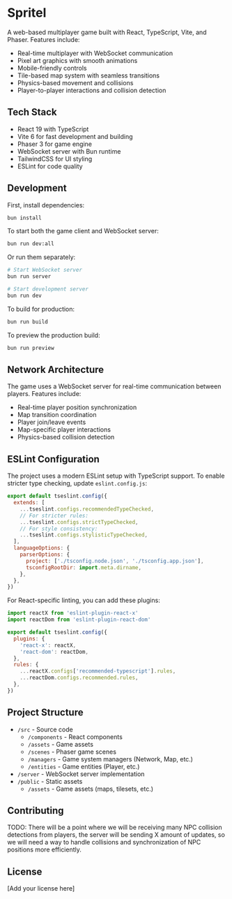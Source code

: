 # Spritel

A web-based multiplayer game built with React, TypeScript, Vite, and Phaser. Features include:

- Real-time multiplayer with WebSocket communication
- Pixel art graphics with smooth animations
- Mobile-friendly controls
- Tile-based map system with seamless transitions
- Physics-based movement and collisions
- Player-to-player interactions and collision detection

## Tech Stack

- React 19 with TypeScript
- Vite 6 for fast development and building
- Phaser 3 for game engine
- WebSocket server with Bun runtime
- TailwindCSS for UI styling
- ESLint for code quality

## Development

First, install dependencies:

```bash
bun install
```

To start both the game client and WebSocket server:

```bash
bun run dev:all
```

Or run them separately:

```bash
# Start WebSocket server
bun run server

# Start development server
bun run dev
```

To build for production:

```bash
bun run build
```

To preview the production build:

```bash
bun run preview
```

## Network Architecture

The game uses a WebSocket server for real-time communication between players. Features include:

- Real-time player position synchronization
- Map transition coordination
- Player join/leave events
- Map-specific player interactions
- Physics-based collision detection

## ESLint Configuration

The project uses a modern ESLint setup with TypeScript support. To enable stricter type checking, update `eslint.config.js`:

```js
export default tseslint.config({
  extends: [
    ...tseslint.configs.recommendedTypeChecked,
    // For stricter rules:
    ...tseslint.configs.strictTypeChecked,
    // For style consistency:
    ...tseslint.configs.stylisticTypeChecked,
  ],
  languageOptions: {
    parserOptions: {
      project: ['./tsconfig.node.json', './tsconfig.app.json'],
      tsconfigRootDir: import.meta.dirname,
    },
  },
})
```

For React-specific linting, you can add these plugins:

```js
import reactX from 'eslint-plugin-react-x'
import reactDom from 'eslint-plugin-react-dom'

export default tseslint.config({
  plugins: {
    'react-x': reactX,
    'react-dom': reactDom,
  },
  rules: {
    ...reactX.configs['recommended-typescript'].rules,
    ...reactDom.configs.recommended.rules,
  },
})
```

## Project Structure

- `/src` - Source code
  - `/components` - React components
  - `/assets` - Game assets
  - `/scenes` - Phaser game scenes
  - `/managers` - Game system managers (Network, Map, etc.)
  - `/entities` - Game entities (Player, etc.)
- `/server` - WebSocket server implementation
- `/public` - Static assets
  - `/assets` - Game assets (maps, tilesets, etc.)

## Contributing
TODO: There will be a point where we will be receiving many NPC collision detections from players, the server will be sending X amount
of updates, so we will need a way to handle collisions and synchronization of NPC positions more efficiently.

## License

[Add your license here]
